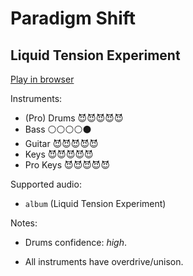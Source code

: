 # Paradigm Shift

## Liquid Tension Experiment


[Play in browser](http://pages.cs.wisc.edu/~tolly/customs/?title=paradigm-shift&artist=liquid-tension-experiment)

Instruments:

  * (Pro) Drums 😈😈😈😈😈
  * Bass ⚪️⚪️⚪️⚪️⚫️
  * Guitar 😈😈😈😈😈
  * Keys 😈😈😈😈😈
  * Pro Keys 😈😈😈😈😈

Supported audio:

  * `album` (Liquid Tension Experiment)

Notes:

  * Drums confidence: *high*.

  * All instruments have overdrive/unison.

